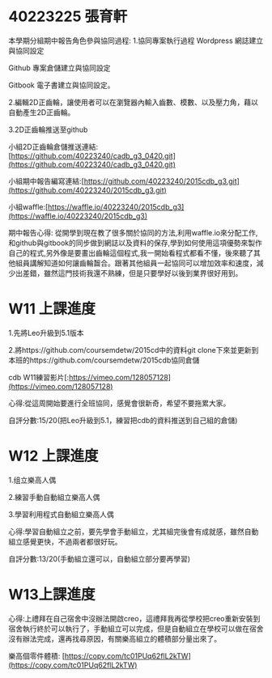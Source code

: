 # 40223225 張育軒

本學期分組期中報告角色參與協同過程:
1.協同專案執行過程
Wordpress 網誌建立與協同設定

Github 專案倉儲建立與協同設定

Gitbook 電子書建立與協同設定。

2.編輯2D正齒輪，讓使用者可以在瀏覽器內輸入齒數、模數、以及壓力角，藉以自動產生2D正齒輪。

3.2D正齒輪推送至github

小組2D正齒輪倉儲推送連結:[https://github.com/40223240/cadb_g3_0420.git](https://github.com/40223240/cadb_g3_0420.git) 

小組期中報告編寫連結:[https://github.com/40223240/2015cdb_g3.git](https://github.com/40223240/2015cdb_g3.git)

小組waffle:[https://waffle.io/40223240/2015cdb_g3](https://waffle.io/40223240/2015cdb_g3)


期中報告心得:
從開學到現在教了很多關於協同的方法,利用waffle.io來分配工作,和github與gitbook的同步做到網誌以及資料的保存,學到如何使用這項優勢來製作自己的程式,另外像是要畫出齒輪這個程式,我一開始看程式都看不懂，後來聽了其他組員講解知道如何讓齒輪齧合。跟著其他組員一起協同可以增加效率和速度，減少出差錯，雖然這門技術我還不熟練，但是只要學好以後到業界很好用到。

# W11 上課進度

1.先將Leo升級到5.1版本

2.將https://github.com/coursemdetw/2015cd中的資料git clone下來並更新到本班的https://github.com/coursemdetw/2015cdb協同倉儲

cdb W11練習影片[:https://vimeo.com/128057128](https://vimeo.com/128057128)

心得:從這周開始要進行全班協同，感覺會很新奇，希望不要拖累大家。

自評分數:15/20(把Leo升級到5.1，練習把cdb的資料推送到自己組的倉儲)

# W12  上課進度

1.组立樂高人偶

2.練習手動自動組立樂高人偶

3.學習利用程式自動組立樂高人偶

心得:學習自動組立之前，要先學會手動組立，尤其組完後會有成就感，雖然自動組立感覺更快，不過兩者都很好玩。

自評分數:13/20(手動組立還可以，自動組立部分要再學習)

# W13上課進度

心得:上禮拜在自己宿舍中沒辦法開啟creo，這禮拜我再從學校把creo重新安裝到宿舍執行終於可以執行了，手動組立可以完成，但是自動組立在學校可以做在宿舍沒有辦法完成，還再找尋原因，有關樂高組立的體積部分量出來了。

樂高個零件體積: [https://copy.com/tc01PUq62flL2kTW](https://copy.com/tc01PUq62flL2kTW)
















